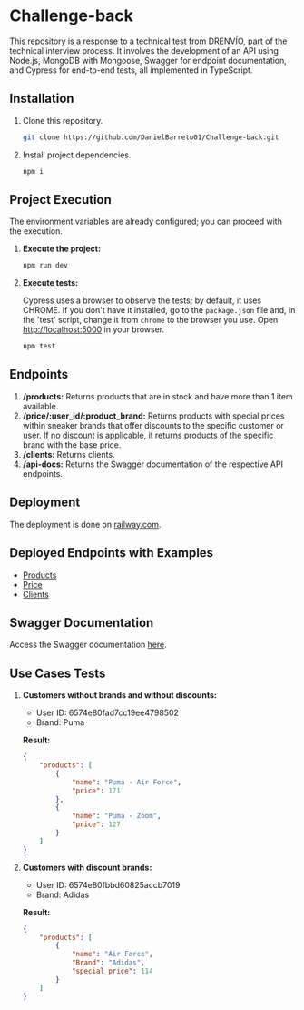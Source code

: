 # Challenge-back

This repository is a response to a technical test from DRENVÍO, part of the technical interview process. It involves the development of an API using Node.js, MongoDB with Mongoose, Swagger for endpoint documentation, and Cypress for end-to-end tests, all implemented in TypeScript.

## Installation

1. Clone this repository.

    ```bash
    git clone https://github.com/DanielBarreto01/Challenge-back.git
    ```

2. Install project dependencies.

    ```bash
    npm i
    ```

## Project Execution

The environment variables are already configured; you can proceed with the execution.

1. **Execute the project:**

    ```bash
    npm run dev
    ```

2. **Execute tests:**

    Cypress uses a browser to observe the tests; by default, it uses CHROME. If you don't have it installed, go to the `package.json` file and, in the 'test' script, change it from `chrome` to the browser you use. Open [http://localhost:5000](http://localhost:5000) in your browser.

    ```bash
    npm test
    ```

## Endpoints

1. **/products:** Returns products that are in stock and have more than 1 item available.
2. **/price/:user_id/:product_brand:** Returns products with special prices within sneaker brands that offer discounts to the specific customer or user. If no discount is applicable, it returns products of the specific brand with the base price.
3. **/clients:** Returns clients.
4. **/api-docs:** Returns the Swagger documentation of the respective API endpoints.

## Deployment

The deployment is done on [railway.com](https://challenge-back-production.up.railway.app).

## Deployed Endpoints with Examples

- [Products](https://challenge-back-production.up.railway.app/products)
- [Price](https://challenge-back-production.up.railway.app/price/6574e80fad7cc19ee4798502/Puma)
- [Clients](https://challenge-back-production.up.railway.app/clients)

## Swagger Documentation

Access the Swagger documentation [here](https://challenge-back-production.up.railway.app/api-docs/).

## Use Cases Tests

1. **Customers without brands and without discounts:**

    - User ID: 6574e80fad7cc19ee4798502
    - Brand: Puma

    **Result:**

    ```json
    {
        "products": [
            {
                "name": "Puma - Air Force",
                "price": 171
            },
            {
                "name": "Puma - Zoom",
                "price": 127
            }
        ]
    }
    ```

2. **Customers with discount brands:**

    - User ID: 6574e80fbbd60825accb7019
    - Brand: Adidas

    **Result:**

    ```json
    {
        "products": [
            {
                "name": "Air Force",
                "Brand": "Adidas",
                "special_price": 114
            }
        ]
    }
    ```












